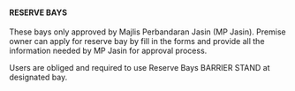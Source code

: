 #### RESERVE BAYS
These bays only approved by Majlis Perbandaran Jasin (MP Jasin). Premise owner can apply for reserve bay by fill in the forms and provide all the information needed by MP Jasin for approval process.

Users are obliged and required to use Reserve Bays BARRIER STAND at designated bay.
